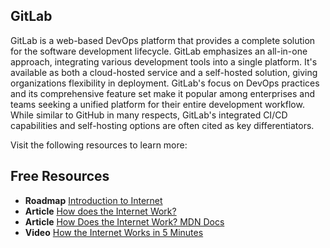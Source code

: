 ## GitLab

GitLab is a web-based DevOps platform that provides a complete solution for the software development lifecycle. GitLab emphasizes an all-in-one approach, integrating various development tools into a single platform. It's available as both a cloud-hosted service and a self-hosted solution, giving organizations flexibility in deployment. GitLab's focus on DevOps practices and its comprehensive feature set make it popular among enterprises and teams seeking a unified platform for their entire development workflow. While similar to GitHub in many respects, GitLab's integrated CI/CD capabilities and self-hosting options are often cited as key differentiators.

Visit the following resources to learn more:

## Free Resources  

- **Roadmap** [Introduction to Internet](https://roadmap.sh/internet)  
- **Article** [How does the Internet Work?](https://www.cloudflare.com/learning/network-layer/how-does-the-internet-work/)  
- **Article** [How Does the Internet Work? MDN Docs](https://developer.mozilla.org/en-US/docs/Learn/Common_questions/How_does_the_Internet_work)  
- **Video** [How the Internet Works in 5 Minutes](https://www.youtube.com/watch?v=7_LPdttKXPc)
